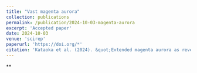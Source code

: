 ```yaml
---
title: "Vast magenta aurora"
collection: publications
permalink: /publication/2024-10-03-magenta-aurora
excerpt: 'Accepted paper'
date: 2024-10-03
venue: 'scirep'
paperurl: 'https://doi.org/*'
citation: 'Kataoka et al. (2024). &quot;Extended magenta aurora as revealed by citizen science&quot; <i>scirep</i>. **, **.'
---
```


**
